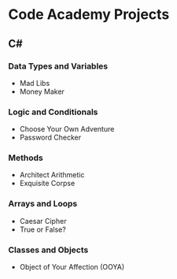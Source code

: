 # Code Academy Projects
## C#
### Data Types and Variables
 - Mad Libs
 - Money Maker
### Logic and Conditionals
 - Choose Your Own Adventure
 - Password Checker
### Methods
 - Architect Arithmetic
 - Exquisite Corpse
### Arrays and Loops
 - Caesar Cipher
 - True or False?
### Classes and Objects
 - Object of Your Affection (OOYA)
